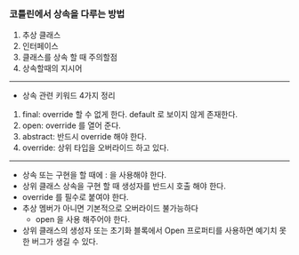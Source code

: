 ### 코틀린에서 상속을 다루는 방법
1. 추상 클래스
2. 인터페이스
3. 클래스를 상속 할 때 주의할점
4. 상속할때의 지시어

---

- 상속 관련 키워드 4가지 정리
1. final: override 할 수 없게 한다. default 로 보이지 않게 존재한다.
2. open: override 를 열어 준다.
3. abstract: 반드시 override 해야 한다.
4. override: 상위 타입을 오버라이드 하고 있다.

---

- 상속 또는 구현을 할 때에 : 을 사용해야 한다.
- 상위 클래스 상속을 구현 할 때 생성자를 반드시 호출 해야 한다.
- override 를 필수로 붙여야 한다.
- 추상 멤버가 아니면 기본적으로 오버라이드 불가능하다
  - open 을 사용 해주어야 한다.
- 상위 클래스의 생성자 또는 초기화 블록에서 Open 프로퍼티를 사용하면 예기치 못한 버그가 생길 수 있다.
